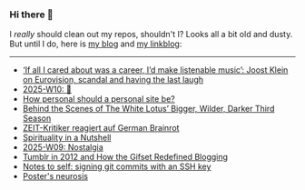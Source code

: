 ### Hi there 👋

I _really_ should clean out my repos, shouldn't I? Looks all a bit old and dusty. But until I do, here is [my blog](https://lostfocus.de/) and [my linkblog](https://dominikschwind.com/links):

--- 

<!-- POST-LIST:START -->
- [‘If all I cared about was a career, I’d make listenable music’: Joost Klein on Eurovision, scandal and having the last laugh](https://www.theguardian.com/music/2025/mar/11/joost-klein-eurovision-scandal-europapa)
- [2025-W10: 🐒](https://lostfocus.de/2025/03/09/2025-w10-%f0%9f%90%92/)
- [How personal should a personal site be?](https://manuelmoreale.com/how-personal-should-a-personal-site-be)
- [Behind the Scenes of The White Lotus’ Bigger, Wilder, Darker Third Season](https://time.com/7208849/the-white-lotus-season-3-mike-white-cast-interview/)
- [ZEIT-Kritiker reagiert auf German Brainrot](https://www.youtube.com/watch?v=-mJENuEN_rs)
- [Spirituality in a Nutshell](https://lostfocus.de/2025/03/04/spirituality-in-a-nutshell/)
- [2025-W09: Nostalgia](https://lostfocus.de/2025/03/02/2025-w09-nostalgia/)
- [Tumblr in 2012 and How the Gifset Redefined Blogging](https://cybercultural.com/p/tumblr-2012/)
- [Notes to self: signing git commits with an SSH key](https://jpmens.net/2025/02/26/signing-git-commits-with-an-ssh-key/)
- [Poster&#39;s neurosis](https://www.garbageday.email/p/posters-neurosis)
<!-- POST-LIST:END -->

<!--
**lostfocus/lostfocus** is a ✨ _special_ ✨ repository because its `README.md` (this file) appears on your GitHub profile.

Here are some ideas to get you started:

- 🔭 I’m currently working on ...
- 🌱 I’m currently learning ...
- 👯 I’m looking to collaborate on ...
- 🤔 I’m looking for help with ...
- 💬 Ask me about ...
- 📫 How to reach me: ...
- 😄 Pronouns: ...
- ⚡ Fun fact: ...
-->
